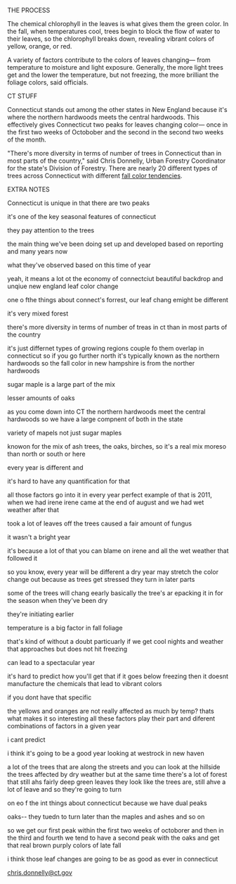 
THE PROCESS

The chemical chlorophyll in the leaves is what gives them the green color. In the fall, when temperatures cool, trees begin to block the flow of water to their leaves, so the chlorophyll breaks down, revealing vibrant colors of yellow, orange, or red.

A variety of factors contribute to the colors of leaves changing— from temperature to moisture and light exposure. Generally, the more light trees get and the lower the temperature, but not freezing, the more brilliant the foliage colors, said officials.


CT STUFF

Connecticut stands out among the other states in New England because it's where the northern hardwoods meets the central hardwoods. This effectively gives Connecticut two peaks for leaves changing color— once in the first two weeks of Octobober and the second in the second two weeks of the month.

"There's more diversity in terms of number of trees in Connecticut than in most parts of the country," said Chris Donnelly, Urban Forestry Coordinator for the state's Division of Forestry. There are nearly 20 different types of trees across Connecticut with different <a href="http://www.ct.gov/deep/cwp/view.asp?a=2697&q=322760&deepNav_GID=1631">fall color tendencies</a>.


EXTRA NOTES

Connecticut is unique in that there are two peaks 

it's one of the key seasonal features of connecticut

they pay attention to the trees

the main thing we've been doing
set up and developed based on reporting 
and many years now

what they've observed based on this time of year

yeah, 
it means a lot ot the economy of connectciut
beautiful backdrop and unqiue new england leaf color change

one o fthe things about connect's forrest, 
our leaf chang emight be different 

it's very mixed forest

there's more diversity in terms of number of treas in ct than in most parts of the country

it's just differnet types of growing regions
couple fo them overlap in connecticut
so if you go further north it's typically known as the northern hardwoods
so the fall color in new hampshire is from the norther hardwoods

sugar maple is a large part of the mix

lesser amounts of oaks

as you come down into CT
the northern hardwoods meet the central hardwoods
so we have a large compnent of both in the state

variety of mapels
not just sugar maples

knowon for the 
mix of ash trees, the oaks, birches, so it's a real mix moreso than north or south or here

every year is different
and 

it's hard to have any quantification for that

all those factors go into it in every year
perfect example of that is 2011, when we had irene
irene came at the end of august
and we had wet weather after that

took a lot of leaves off the trees
caused a fair amount of fungus

it wasn't a bright year

it's because
a lot of that you can blame on irene
and all the wet weather that followed it

so you know, every year will be different
a dry year may stretch the color change out
because as trees get stressed they turn in later parts

some of the trees will chang eearly basically the tree's ar epacking it in for the season when they've been dry

they're initiating earlier

temperature is a big factor in fall foliage

that's kind of without a doubt
particuarly if we get cool nights and weather that approaches but does not hit freezing

can lead to a spectacular year

it's hard to predict how you'll get that
if it goes below freezing then it doesnt manufacture the chemicals that lead to vibrant colors

if you dont have that specific 

the yellows and oranges are not really affected as much by temp?
thats what makes it so interesting
all these factors play their part
and diferent combinations of factors in a given year

i cant predict

i think it's going to be a good year
looking at westrock in new haven

a lot of the trees that are along the streets
and you can look at the hillside
the trees affected by dry weather
but at the same time there's a lot of forest that still ahs fairly deep green leaves
they look like the trees are, still ahve a lot of leave
and so they're going to turn 

on eo f the  int things about connecticut
because we have dual peaks

oaks-- they tuedn to turn later than the maples and ashes and so on

so we get our first peak within the first two weeks of octoborer
and then in the third and fourth we tend to have a second peak with the oaks and get that real brown purply colors of late fall

i think those leaf changes are going to be as good as ever in connecticut

chris.donnelly@ct.gov



